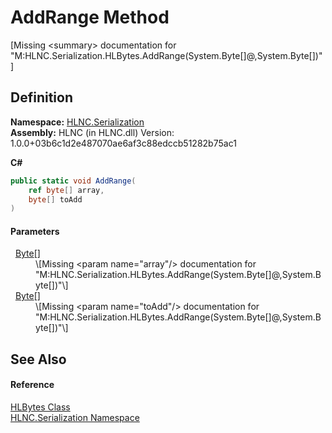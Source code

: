 # AddRange Method


\[Missing &lt;summary&gt; documentation for "M:HLNC.Serialization.HLBytes.AddRange(System.Byte[]@,System.Byte[])"\]



## Definition
**Namespace:** <a href="N_HLNC_Serialization">HLNC.Serialization</a>  
**Assembly:** HLNC (in HLNC.dll) Version: 1.0.0+03b6c1d2e487070ae6af3c88edccb51282b75ac1

**C#**
``` C#
public static void AddRange(
	ref byte[] array,
	byte[] toAdd
)
```



#### Parameters
<dl><dt>  <a href="https://learn.microsoft.com/dotnet/api/system.byte" target="_blank" rel="noopener noreferrer">Byte</a>[]</dt><dd>\[Missing &lt;param name="array"/&gt; documentation for "M:HLNC.Serialization.HLBytes.AddRange(System.Byte[]@,System.Byte[])"\]</dd><dt>  <a href="https://learn.microsoft.com/dotnet/api/system.byte" target="_blank" rel="noopener noreferrer">Byte</a>[]</dt><dd>\[Missing &lt;param name="toAdd"/&gt; documentation for "M:HLNC.Serialization.HLBytes.AddRange(System.Byte[]@,System.Byte[])"\]</dd></dl>

## See Also


#### Reference
<a href="T_HLNC_Serialization_HLBytes">HLBytes Class</a>  
<a href="N_HLNC_Serialization">HLNC.Serialization Namespace</a>  
